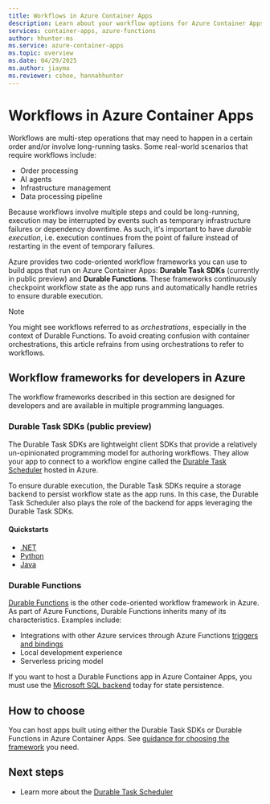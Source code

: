 ```yaml
---
title: Workflows in Azure Container Apps
description: Learn about your workflow options for Azure Container Apps.
services: container-apps, azure-functions
author: hhunter-ms
ms.service: azure-container-apps
ms.topic: overview
ms.date: 04/29/2025
ms.author: jiayma
ms.reviewer: cshoe, hannahhunter
---
```


# Workflows in Azure Container Apps
Workflows are multi-step operations that may need to happen in a certain order and/or involve long-running tasks. Some real-world scenarios that require workflows include:
- Order processing
- AI agents 
- Infrastructure management 
- Data processing pipeline 

Because workflows involve multiple steps and could be long-running, execution may be interrupted by events such as temporary infrastructure failures or dependency downtime. As such, it's important to have *durable execution*, i.e. execution continues from the point of failure instead of restarting in the event of temporary failures.

Azure provides two code-oriented workflow frameworks you can use to build apps that run on Azure Container Apps: **Durable Task SDKs** (currently in public preview) and **Durable Functions**. These frameworks continuously checkpoint workflow state as the app runs and automatically handle retries to ensure durable execution. 

> [!NOTE]
> You might see workflows referred to as *orchestrations*, especially in the context of Durable Functions. To avoid creating confusion with container orchestrations, this article refrains from using orchestrations to refer to workflows. 

## Workflow frameworks for developers in Azure
The workflow frameworks described in this section are designed for developers and are available in multiple programming languages. 

### Durable Task SDKs (public preview)
The Durable Task SDKs are lightweight client SDKs that provide a relatively un-opinionated programming model for authoring workflows. They allow your app to connect to a workflow engine called the [Durable Task Scheduler](/articles/azure-functions/durable/durable-task-scheduler/durable-task-scheduler.md) hosted in Azure. 

To ensure durable execution, the Durable Task SDKs require a storage backend to persist workflow state as the app runs. In this case, the Durable Task Scheduler also plays the role of the backend for apps leveraging the Durable Task SDKs. 

#### Quickstarts
- [.NET](/articles/azure-functions/durable/durable-task-scheduler/quickstart-portable-durable-task-sdks.md) 
- [Python](/articles/azure-functions/durable/durable-task-scheduler/quickstart-portable-durable-task-sdks.md) 
- [Java](/articles/azure-functions/durable/durable-task-scheduler/quickstart-portable-durable-task-sdks.md)  

### Durable Functions 
[Durable Functions](/articles/azure-functions/durable/durable-functions-overview.md) is the other code-oriented workflow framework in Azure. As part of Azure Functions, Durable Functions inherits many of its characteristics. Examples include:
- Integrations with other Azure services through Azure Functions [triggers and bindings](/articles/azure-functions/functions-triggers-bindings.md)
- Local development experience
- Serverless pricing model

If you want to host a Durable Functions app in Azure Container Apps, you must use the [Microsoft SQL backend](/articles/azure-functions/durable/durable-functions-storage-providers.md#microsoft-sql-server-mssql) today for state persistence. 

## How to choose 
You can host apps built using either the Durable Task SDKs or Durable Functions in Azure Container Apps. See [guidance for choosing the framework](/articles/azure-functions/durable/durable-task-scheduler/choose-orchestration-framework.md) you need. 

## Next steps
- Learn more about the [Durable Task Scheduler](/articles/azure-functions/durable/durable-task-scheduler/durable-task-scheduler.md) 
